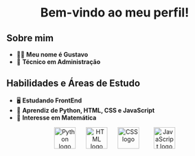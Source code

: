 <h1 align="center">Bem-vindo ao meu perfil!</h1>
<h2 align="left">Sobre mim</h2>
<ul>
  <li>🕵️‍♂️ <strong>Meu nome é Gustavo</strong></li>
  <li>📖 <strong>Técnico em Administração</strong></li>
</ul>
<h2 align="left">Habilidades e Áreas de Estudo</h2>
<ul>
  <li>🖥️ <strong>Estudando FrontEnd</strong></li>
  <li>💽 <strong>Aprendiz de Python, HTML, CSS e JavaScript</strong></li>
  <li>📐 <strong>Interesse em Matemática</strong></li>
</ul>
<div align="center">
  <img src="https://cdn.jsdelivr.net/gh/devicons/devicon/icons/python/python-original.svg" height="50" alt="Python logo" style="margin-right: 20px;" />
  <img src="https://upload.wikimedia.org/wikipedia/commons/6/61/HTML5_logo_and_wordmark.svg" height="50" alt="HTML logo" style="margin-right: 20px;" />
  <img src="https://upload.wikimedia.org/wikipedia/commons/d/d5/CSS3_logo_and_wordmark.svg" height="50" alt="CSS logo"  style="margin-right: 30px;" />
  <img src="https://upload.wikimedia.org/wikipedia/commons/thumb/b/ba/Javascript_badge.svg/219px-Javascript_badge.svg.png?20160504163251" height="50" alt="JavaScript logo" />
</div>
